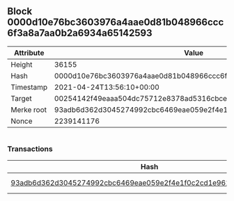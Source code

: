 ## Block 0000d10e76bc3603976a4aae0d81b048966ccc6f3a8a7aa0b2a6934a65142593

Attribute | Value
--- | ---
Height | 36155
Hash | 0000d10e76bc3603976a4aae0d81b048966ccc6f3a8a7aa0b2a6934a65142593
Timestamp | 2021-04-24T13:56:10+00:00
Target | 00254142f49eaaa504dc75712e8378ad5316cbcead634704b3734b6271167cc4
Merke root | 93adb6d362d3045274992cbc6469eae059e2f4e1f0c2cd1e9616034b431c7929
Nonce | 2239141176

```

```

### Transactions

Hash | Amount
--- | ---
[93adb6d362d3045274992cbc6469eae059e2f4e1f0c2cd1e9616034b431c7929](93adb6d362d3045274992cbc6469eae059e2f4e1f0c2cd1e9616034b431c7929.md) | 10.00000000 SKEPTI 
